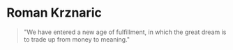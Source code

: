 # Roman Krznaric

> "We have entered a new age of fulfillment, in which the great dream is to trade up from money to meaning." 
